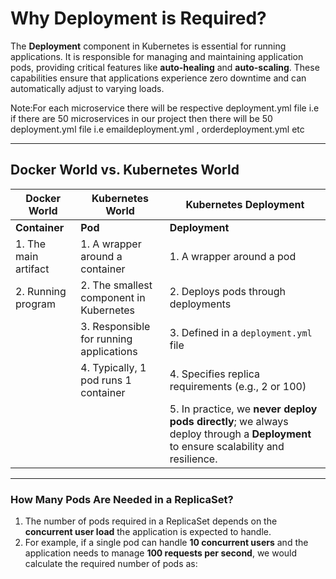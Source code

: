 # Why Deployment is Required?

The **Deployment** component in Kubernetes is essential for running applications. It is responsible for managing and maintaining application pods, providing critical features like **auto-healing** and **auto-scaling**. These capabilities ensure that applications experience zero downtime and can automatically adjust to varying loads.

Note:For each microservice there will be respective deployment.yml file i.e if there are 50 microservices in our project then there will be 50 deployment.yml file i.e emaildeployment.yml , orderdeployment.yml etc

---

## Docker World vs. Kubernetes World

| Docker World         | Kubernetes World                       | Kubernetes Deployment              |
|----------------------|----------------------------------------|------------------------------------|
| **Container**        | **Pod**                                | **Deployment**                    |
| 1. The main artifact | 1. A wrapper around a container        | 1. A wrapper around a pod          |
| 2. Running program   | 2. The smallest component in Kubernetes | 2. Deploys pods through deployments |
|                      | 3. Responsible for running applications | 3. Defined in a `deployment.yml` file |
|                      | 4. Typically, 1 pod runs 1 container    | 4. Specifies replica requirements (e.g., 2 or 100) |
|                      |                                        | 5. In practice, we **never deploy pods directly**; we always deploy through a **Deployment** to ensure scalability and resilience. |

---

### How Many Pods Are Needed in a ReplicaSet?

1. The number of pods required in a ReplicaSet depends on the **concurrent user load** the application is expected to handle.
2. For example, if a single pod can handle **10 concurrent users** and the application needs to manage **100 requests per second**, we would calculate the required number of pods as:

